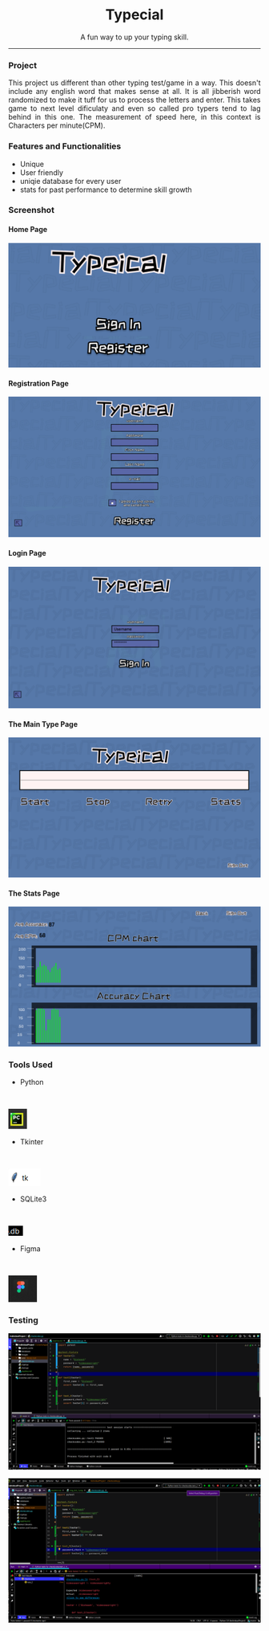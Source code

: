 <h1 align="center">Typecial </h1>
<p align="center">
A fun way to up your typing skill.
</p>

<hr>

<h3>Project</h3>

<p align="Justify">
This project us different than other typing test/game in a way. This doesn't include any english word that makes sense at all. It is all jibberish word randomized to make it tuff for us to process the letters and enter. This takes game to next level dificulaty and even so called pro typers tend to lag behind in this one. The measurement of speed here, in this context is Characters per minute(CPM).
</p>

<h3> Features and Functionalities </h3>

- Unique <br>
- User friendly <br>
- uniqie database for every user <br>
- stats for past performance to determine skill growth <br>

<h3> Screenshot </h3>
<h4>Home Page</h4>

![img_4.png](Images/img_4.png)
<h4> Registration Page </h4>

![img_5.png](Images/img_5.png)
<h4>Login Page</h4>

![img_6.png](Images/img_6.png)
<h4>The Main Type Page</h4>

![img_7.png](Images/img_7.png)
<h4>The Stats Page</h4>

![img_8.png](Images/img_8.png)
<h3>Tools Used</h3>

- Python
<br>

![img_3.png](Images/img_3.png)
- Tkinter
<br>

![img_2.png](Images/img_2.png)
- SQLite3
<br>

![img_1.png](Images/img_1.png)
- Figma
<br>

![img.png](Images/img.png)

<h3>Testing</h3>

![img.png](Images/img_test_1.png)

![img.png](img_test2.png)
